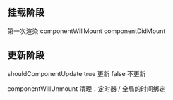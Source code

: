 ## 挂载阶段
第一次渲染
componentWillMount
componentDidMount

## 更新阶段
shouldComponentUpdate
true 更新
false 不更新

componentWillUnmount
清理：定时器 / 全局的时间绑定 